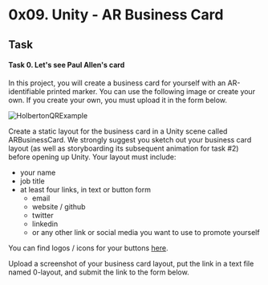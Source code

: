# 0x09. Unity - AR Business Card

## Task

#### Task 0. Let's see Paul Allen's card
In this project, you will create a business card for yourself with an AR-identifiable printed marker. You can use the following image or create your own. If you create your own, you must upload it in the form below.

<img src="https://holbertonintranet.s3.amazonaws.com/uploads/medias/2019/1/ffa666d97ab0c121ebb1.png?X-Amz-Algorithm=AWS4-HMAC-SHA256&X-Amz-Credential=AKIARDDGGGOUWMNL5ANN%2F20210405%2Fus-east-1%2Fs3%2Faws4_request&X-Amz-Date=20210405T185936Z&X-Amz-Expires=86400&X-Amz-SignedHeaders=host&X-Amz-Signature=8e5688cbf3ceef4df10c628ef177abbde6137bad3e195ea654e3d994887d80cf" alt="HolbertonQRExample">

Create a static layout for the business card in a Unity scene called ARBusinessCard. We strongly suggest you sketch out your business card layout (as well as storyboarding its subsequent animation for task #2) before opening up Unity. Your layout must include:

* your name
* job title
* at least four links, in text or button form
    * email
    * website / github
    * twitter
    * linkedin
    * or any other link or social media you want to use to promote yourself

You can find logos / icons for your buttons [here](https://intranet.hbtn.io/rltoken/V3OJK6Hh7Ugd94slQqkANw).

Upload a screenshot of your business card layout, put the link in a text file named 0-layout, and submit the link to the form below.

